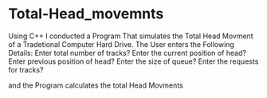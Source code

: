 # Total-Head_movemnts
Using C++ I conducted a Program That simulates the Total Head Movment of a Tradetional Computer Hard Drive.
The User enters the Following Details:
Enter total number of tracks?
Enter the current position of head?
Enter previous position of head?
Enter the size of queue?
Enter the requests for tracks?

and the Program calculates the total Head Movments
